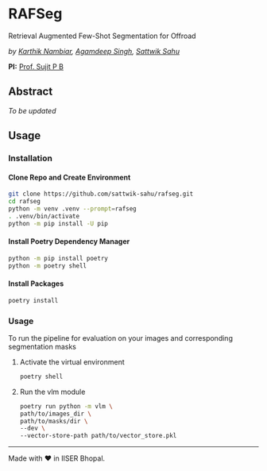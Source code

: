 # RAFSeg

Retrieval Augmented Few-Shot Segmentation for Offroad

*by [Karthik Nambiar](https://github.com/karthiknambiar29), [Agamdeep Singh](https://github.com/jnash10), [Sattwik Sahu](https://github.com/sattwik-sahu)*

**PI:** [Prof. Sujit P B](https://github.com/pbsujit)

## Abstract

_To be updated_

## Usage

### Installation

#### Clone Repo and Create Environment

```bash
git clone https://github.com/sattwik-sahu/rafseg.git
cd rafseg
python -m venv .venv --prompt=rafseg
. .venv/bin/activate
python -m pip install -U pip
```

#### Install Poetry Dependency Manager

```bash
python -m pip install poetry
python -m poetry shell
```

#### Install Packages

```bash
poetry install
```

### Usage

To run the pipeline for evaluation on your images and corresponding segmentation masks

1. Activate the virtual environment
    ```bash
    poetry shell
    ```
2. Run the vlm module
    ```bash
    poetry run python -m vlm \
    path/to/images_dir \
    path/to/masks/dir \
    --dev \
    --vector-store-path path/to/vector_store.pkl
    ```
---

Made with ❤️ in IISER Bhopal.
